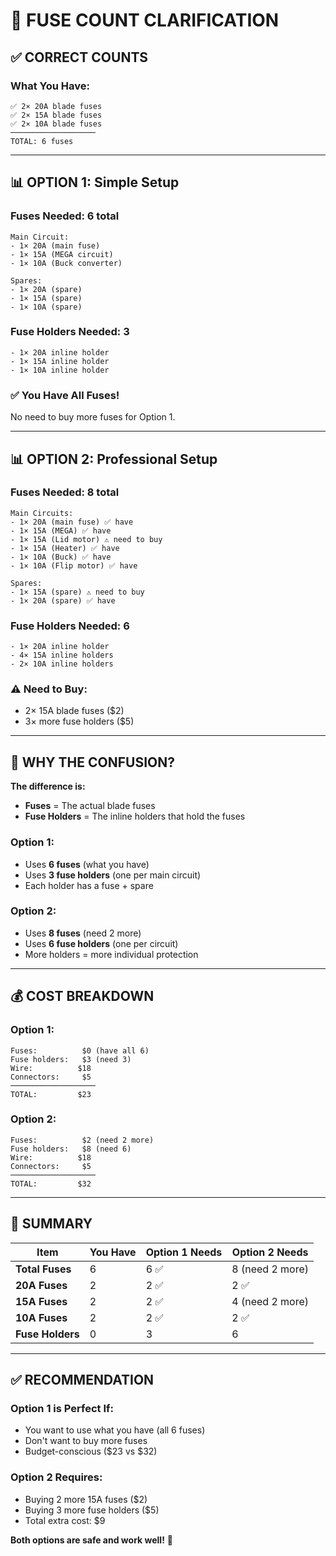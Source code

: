 # 🔧 FUSE COUNT CLARIFICATION

## ✅ **CORRECT COUNTS**

### **What You Have:**
```
✅ 2× 20A blade fuses
✅ 2× 15A blade fuses
✅ 2× 10A blade fuses
───────────────────
TOTAL: 6 fuses
```

---

## 📊 **OPTION 1: Simple Setup**

### **Fuses Needed: 6 total**
```
Main Circuit:
- 1× 20A (main fuse)
- 1× 15A (MEGA circuit)
- 1× 10A (Buck converter)

Spares:
- 1× 20A (spare)
- 1× 15A (spare)
- 1× 10A (spare)
```

### **Fuse Holders Needed: 3**
```
- 1× 20A inline holder
- 1× 15A inline holder
- 1× 10A inline holder
```

### **✅ You Have All Fuses!**
No need to buy more fuses for Option 1.

---

## 📊 **OPTION 2: Professional Setup**

### **Fuses Needed: 8 total**
```
Main Circuits:
- 1× 20A (main fuse) ✅ have
- 1× 15A (MEGA) ✅ have
- 1× 15A (Lid motor) ⚠️ need to buy
- 1× 15A (Heater) ✅ have
- 1× 10A (Buck) ✅ have
- 1× 10A (Flip motor) ✅ have

Spares:
- 1× 15A (spare) ⚠️ need to buy
- 1× 20A (spare) ✅ have
```

### **Fuse Holders Needed: 6**
```
- 1× 20A inline holder
- 4× 15A inline holders
- 2× 10A inline holders
```

### **⚠️ Need to Buy:**
- 2× 15A blade fuses ($2)
- 3× more fuse holders ($5)

---

## 🔢 **WHY THE CONFUSION?**

**The difference is:**
- **Fuses** = The actual blade fuses
- **Fuse Holders** = The inline holders that hold the fuses

### **Option 1:**
- Uses **6 fuses** (what you have)
- Uses **3 fuse holders** (one per main circuit)
- Each holder has a fuse + spare

### **Option 2:**
- Uses **8 fuses** (need 2 more)
- Uses **6 fuse holders** (one per circuit)
- More holders = more individual protection

---

## 💰 **COST BREAKDOWN**

### **Option 1:**
```
Fuses:          $0 (have all 6)
Fuse holders:   $3 (need 3)
Wire:          $18
Connectors:     $5
───────────────────
TOTAL:         $23
```

### **Option 2:**
```
Fuses:          $2 (need 2 more)
Fuse holders:   $8 (need 6)
Wire:          $18
Connectors:     $5
───────────────────
TOTAL:         $32
```

---

## 🎯 **SUMMARY**

| Item | You Have | Option 1 Needs | Option 2 Needs |
|------|----------|----------------|----------------|
| **Total Fuses** | 6 | 6 ✅ | 8 (need 2 more) |
| **20A Fuses** | 2 | 2 ✅ | 2 ✅ |
| **15A Fuses** | 2 | 2 ✅ | 4 (need 2 more) |
| **10A Fuses** | 2 | 2 ✅ | 2 ✅ |
| **Fuse Holders** | 0 | 3 | 6 |

---

## ✅ **RECOMMENDATION**

### **Option 1 is Perfect If:**
- You want to use what you have (all 6 fuses)
- Don't want to buy more fuses
- Budget-conscious ($23 vs $32)

### **Option 2 Requires:**
- Buying 2 more 15A fuses ($2)
- Buying 3 more fuse holders ($5)
- Total extra cost: $9

**Both options are safe and work well!** 🎯
